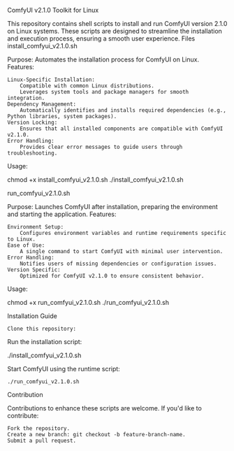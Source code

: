 ComfyUI v2.1.0 Toolkit for Linux

This repository contains shell scripts to install and run ComfyUI version 2.1.0 on Linux systems. These scripts are designed to streamline the installation and execution process, ensuring a smooth user experience.
Files
install_comfyui_v2.1.0.sh

Purpose: Automates the installation process for ComfyUI on Linux.
Features:

    Linux-Specific Installation:
        Compatible with common Linux distributions.
        Leverages system tools and package managers for smooth integration.
    Dependency Management:
        Automatically identifies and installs required dependencies (e.g., Python libraries, system packages).
    Version Locking:
        Ensures that all installed components are compatible with ComfyUI v2.1.0.
    Error Handling:
        Provides clear error messages to guide users through troubleshooting.

Usage:

chmod +x install_comfyui_v2.1.0.sh
./install_comfyui_v2.1.0.sh

run_comfyui_v2.1.0.sh

Purpose: Launches ComfyUI after installation, preparing the environment and starting the application.
Features:

    Environment Setup:
        Configures environment variables and runtime requirements specific to Linux.
    Ease of Use:
        A single command to start ComfyUI with minimal user intervention.
    Error Handling:
        Notifies users of missing dependencies or configuration issues.
    Version Specific:
        Optimized for ComfyUI v2.1.0 to ensure consistent behavior.

Usage:

chmod +x run_comfyui_v2.1.0.sh
./run_comfyui_v2.1.0.sh


Installation Guide

    Clone this repository:


Run the installation script:

./install_comfyui_v2.1.0.sh

Start ComfyUI using the runtime script:

    ./run_comfyui_v2.1.0.sh

Contribution

Contributions to enhance these scripts are welcome. If you'd like to contribute:

    Fork the repository.
    Create a new branch: git checkout -b feature-branch-name.
    Submit a pull request.


